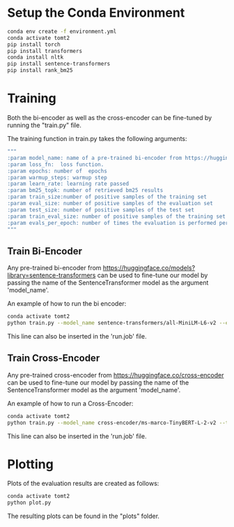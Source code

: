 # Setup the Conda Environment
```bash
conda env create -f environment.yml
conda activate tomt2
pip install torch
pip install transformers
conda install nltk
pip install sentence-transformers
pip install rank_bm25
```

# Training
Both the bi-encoder as well as the cross-encoder can be fine-tuned by running the "train.py" file.

The training function in train.py takes the following arguments:
```bash
"""
:param model_name: name of a pre-trained bi-encoder from https://huggingface.co/models?library=sentence-transformers of a pre-trained cross-encoder from https://huggingface.co/cross-encoder.
:param loss_fn:  loss function.
:param epochs: number of  epochs
:param warmup_steps: warmup step
:param learn_rate: learning rate passed
:param bm25_topk: number of retrieved bm25 results
:param train_size:number of positive samples of the training set
:param eval_size: number of positive samples of the evaluation set
:param test_size: number of positive samples of the test set
:param train_eval_size: number of positive samples of the training set to evaluate on
:param evals_per_epoch: number of times the evaluation is performed per epoch
"""
```

## Train Bi-Encoder
Any pre-trained bi-encoder from https://huggingface.co/models?library=sentence-transformers can be used to fine-tune our model by passing the name of the SentenceTransformer model as the argument 'model_name'.

An example of how to run the bi encoder:
```bash
conda activate tomt2
python train.py --model_name sentence-transformers/all-MiniLM-L6-v2 --epochs 25 --train_size 1000 --eval_size 1300 --test_size 1300 --train_eval_size 1000 --evals_per_epoch 5 --bm25_topk 100 --loss_fn multi-neg
```
This line can also be inserted in the 'run.job' file.

## Train Cross-Encoder
Any pre-trained cross-encoder from https://huggingface.co/cross-encoder can be used to fine-tune our model by passing the name of the SentenceTransformer model as the argument 'model_name'.

An example of how to run a Cross-Encoder:
```bash
conda activate tomt2
python train.py --model_name cross-encoder/ms-marco-TinyBERT-L-2-v2 --train_size 5000 --eval_size 50 --test_size 50 --train_eval_size 50 --evals_per_epoch 5 --bm25_topk 100
```

This line can also be inserted in the 'run.job' file.


# Plotting
Plots of the evaluation results are created as follows:

```bash
conda activate tomt2
python plot.py
```

The resulting plots can be found in the "plots" folder.